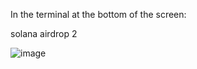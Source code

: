 In the terminal at the bottom of the screen:

solana airdrop 2

![image](https://github.com/user-attachments/assets/0af2054f-8a5d-4b80-a04a-f6720ae95f49)
